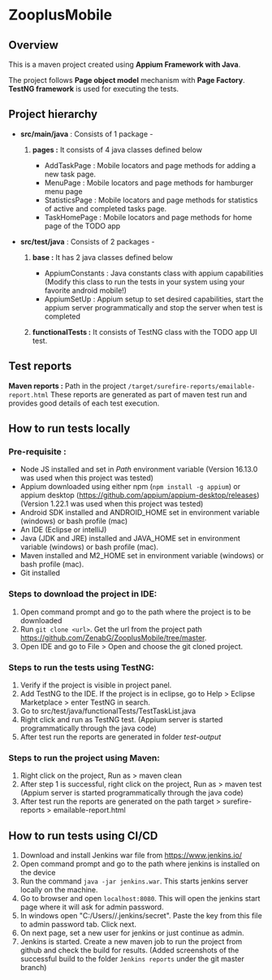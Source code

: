 # ZooplusMobile

## Overview

This is a maven project created using **Appium Framework with Java**.

The project follows **Page object model** mechanism with **Page Factory**. **TestNG framework** is used for executing the tests.

## Project hierarchy

* **src/main/java** : Consists of 1 package - 

   1. **pages :** It consists of 4 java classes defined below
   
        * AddTaskPage : Mobile locators and page methods for adding a new task page.
        * MenuPage : Mobile locators and page methods for hamburger menu page
        * StatisticsPage : Mobile locators and page methods for statistics of active and completed tasks page.
        * TaskHomePage : Mobile locators and page methods for home page of the TODO app

* **src/test/java** : Consists of 2 packages - 

   1. **base :** It has 2 java classes defined below
        * AppiumConstants : Java constants class with appium capabilities (Modify this class to run the tests in your system using your favorite android mobile!)
        * AppiumSetUp : Appium setup to set desired capabilities, start the appium server programmatically and stop the server when test is completed
        
   2. **functionalTests :** It consists of TestNG class with the TODO app UI test.

## Test reports 
  **Maven reports :** Path in the project `/target/surefire-reports/emailable-report.html`
    These reports are generated as part of maven test run and provides good details of each test execution. 

## How to run tests locally
### Pre-requisite :
  * Node JS installed and set in  *Path* environment variable (Version 16.13.0 was used when this project was tested)
  * Appium downloaded using either npm (`npm install -g appium`) or appium desktop (https://github.com/appium/appium-desktop/releases) (Version 1.22.1 was used when this project was tested)
  * Android SDK installed and ANDROID_HOME set in environment variable (windows) or bash profile (mac)
  * An IDE (Eclipse or intelliJ)
  * Java (JDK and JRE) installed and JAVA_HOME set in environment variable (windows) or bash profile (mac).
  * Maven installed and M2_HOME set in environment variable (windows) or bash profile (mac).
  * Git installed 
    
### Steps to download the project in IDE: 
   1. Open command prompt and go to the path where the project is to be downloaded
   2. Run `git clone <url>`. Get the url from the project path https://github.com/ZenabG/ZooplusMobile/tree/master. 
   3. Open IDE and go to File > Open and choose the git cloned project.

### Steps to run the tests using TestNG:
   1. Verify if the project is visible in project panel.
   2. Add TestNG to the IDE. If the project is in eclipse, go to Help > Eclipse Marketplace > enter TestNG in search. 
   3. Go to src/test/java/functionalTests/TestTaskList.java 
   4. Right click and run as TestNG test. (Appium server is started programmatically through the java code)
   5. After test run the reports are generated in folder *test-output*

### Steps to run the project using Maven:
   1. Right click on the project, Run as > maven clean
   2. After step 1 is successful, right click on the project, Run as > maven test (Appium server is started programmatically through the java code)
   3. After test run the reports are generated on the path target > surefire-reports > emailable-report.html 

## How to run tests using CI/CD
  1. Download and install Jenkins war file from https://www.jenkins.io/
  2. Open command prompt and go to the path where jenkins is installed on the device
  3. Run the command `java -jar jenkins.war`. This starts jenkins server locally on the machine.
  4. Go to browser and open `localhost:8080`. This will open the jenkins start page where it will ask for admin password. 
  5. In windows open "C:/Users/<username>/.jenkins/secret". Paste the key from this file to admin password tab. Click next.
  6. On next page, set a new user for jenkins or just continue as admin.
  7. Jenkins is started. Create a new maven job to run the project from github and check the build for results. 
    (Added screenshots of the successful build to the folder `Jenkins reports` under the git master branch)
   
